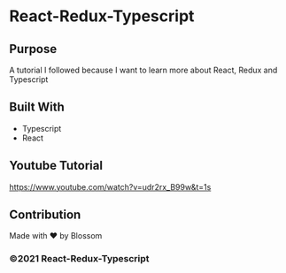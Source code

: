 # React-Redux-Typescript

## Purpose
A tutorial I followed because I want to learn more about React, Redux and Typescript

## Built With
* Typescript
* React

## Youtube Tutorial
https://www.youtube.com/watch?v=udr2rx_B99w&t=1s

## Contribution
Made with ❤️ by Blossom

### ©️2021 React-Redux-Typescript
